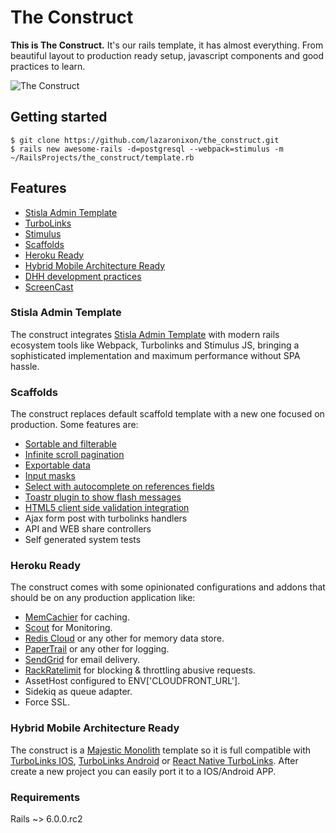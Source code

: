 # The Construct
**This is The Construct.** It's our rails template, it has almost everything. From beautiful layout to production ready setup, javascript components and good practices to learn.

![The Construct](https://raw.githubusercontent.com/lazaronixon/the_construct/master/screenshot_1.jpg)

## Getting started
```
$ git clone https://github.com/lazaronixon/the_construct.git
$ rails new awesome-rails -d=postgresql --webpack=stimulus -m ~/RailsProjects/the_construct/template.rb
```

## Features
* [Stisla Admin Template](https://demo.getstisla.com)
* [TurboLinks](https://github.com/turbolinks/turbolinks)
* [Stimulus](https://github.com/stimulusjs/stimulus)
* [Scaffolds](https://guides.rubyonrails.org/command_line.html#rails-generate)
* [Heroku Ready](https://heroku.com)
* [Hybrid Mobile Architecture Ready](https://m.signalvnoise.com/basecamp-3-for-ios-hybrid-architecture)
* [DHH development practices](https://www.youtube.com/channel/UCdx5Dk3EWTe2i8YDA7bfl6g)
* [ScreenCast](https://www.youtube.com/watch?v=_p0S0Ll7o78)

### Stisla Admin Template
The construct integrates [Stisla Admin Template](https://demo.getstisla.com) with modern rails ecosystem tools like Webpack, Turbolinks and Stimulus JS, bringing a sophisticated implementation and maximum performance without SPA hassle.

### Scaffolds
The construct replaces default scaffold template with a new one focused on production. Some features are:
* [Sortable and filterable](https://github.com/activerecord-hackery/ransack)
* [Infinite scroll pagination](https://github.com/basecamp/geared_pagination)
* [Exportable data](https://github.com/westonganger/spreadsheet_architect)
* [Input masks](https://demo.getstisla.com/forms-advanced-form.html)
* [Select with autocomplete on references fields](https://demo.getstisla.com/forms-advanced-form.html)
* [Toastr plugin to show flash messages](https://demo.getstisla.com/modules-toastr.html)
* [HTML5 client side validation integration](https://demo.getstisla.com/forms-validation.html)
* Ajax form post with turbolinks handlers
* API and WEB share controllers
* Self generated system tests

### Heroku Ready
The construct comes with some opinionated configurations and addons that should be on any production application like:
* [MemCachier](https://elements.heroku.com/addons/memcachier) for caching.
* [Scout](https://elements.heroku.com/addons/scout) for Monitoring.
* [Redis Cloud](https://elements.heroku.com/addons/rediscloud) or any other for memory data store.
* [PaperTrail](https://elements.heroku.com/addons/papertrail) or any other for logging.
* [SendGrid](https://elements.heroku.com/addons/sendgrid) for email delivery.
* [RackRatelimit](https://github.com/jeremy/rack-ratelimit) for blocking & throttling abusive requests.
* AssetHost configured to ENV['CLOUDFRONT_URL'].
* Sidekiq as queue adapter.
* Force SSL.

### Hybrid Mobile Architecture Ready
The construct is a [Majestic Monolith](https://m.signalvnoise.com/the-majestic-monolith) template so it is full compatible with [TurboLinks IOS](https://github.com/turbolinks/turbolinks-ios), [TurboLinks Android](https://github.com/turbolinks/turbolinks-android) or [React Native TurboLinks](https://github.com/lazaronixon/react-native-turbolinks). After create a new project you can easily port it to a IOS/Android APP.

### Requirements
Rails ~> 6.0.0.rc2
